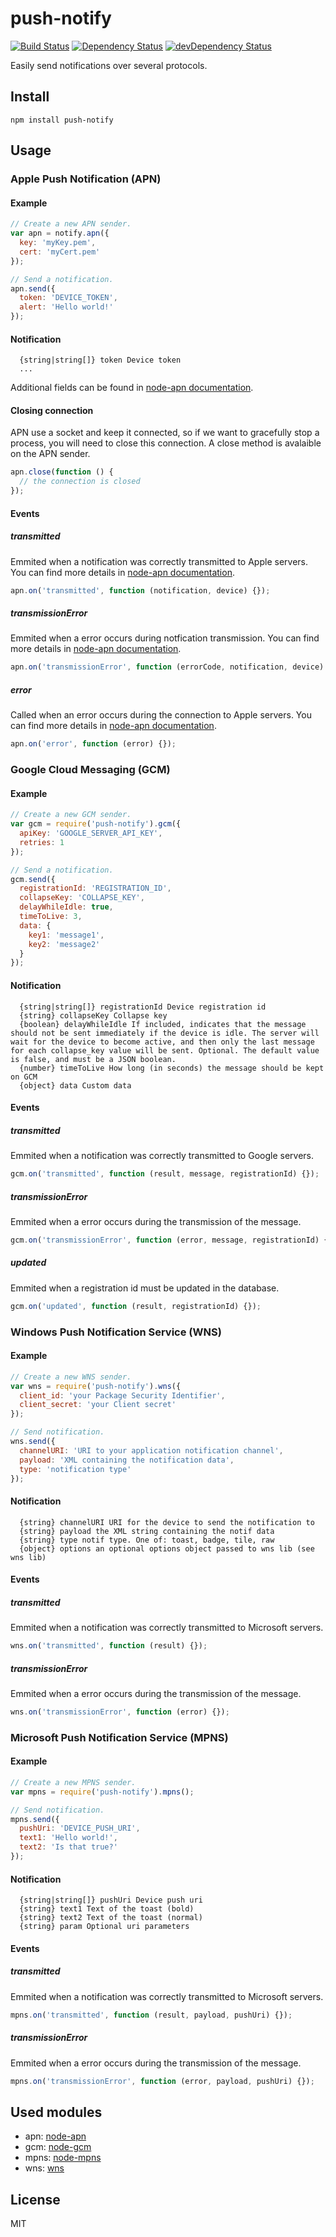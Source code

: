 # push-notify
[![Build Status](https://travis-ci.org/neoziro/push-notify.svg?branch=master)](https://travis-ci.org/neoziro/push-notify)
[![Dependency Status](https://david-dm.org/neoziro/push-notify.svg?theme=shields.io)](https://david-dm.org/neoziro/push-notify)
[![devDependency Status](https://david-dm.org/neoziro/push-notify/dev-status.svg?theme=shields.io)](https://david-dm.org/neoziro/push-notify#info=devDependencies)

Easily send notifications over several protocols.

## Install

```
npm install push-notify
```

## Usage

### Apple Push Notification (APN)

#### Example

```js
// Create a new APN sender.
var apn = notify.apn({
  key: 'myKey.pem',
  cert: 'myCert.pem'
});

// Send a notification.
apn.send({
  token: 'DEVICE_TOKEN',
  alert: 'Hello world!'
});
```

#### Notification

```
  {string|string[]} token Device token
  ...
```

Additional fields can be found in [node-apn documentation](https://github.com/argon/node-apn/blob/master/doc/apn.markdown#class-apnnotification).

#### Closing connection

APN use a socket and keep it connected, so if we want to gracefully stop a process, you will need to close this connection. A close method is avalaible on the APN sender.

```js
apn.close(function () {
  // the connection is closed
});
```

#### Events

##### transmitted

Emmited when a notification was correctly transmitted to Apple servers. You can find more details in [node-apn documentation](https://github.com/argon/node-apn/blob/master/doc/apn.markdown#event-transmitted).

```js
apn.on('transmitted', function (notification, device) {});
```

##### transmissionError

Emmited when a error occurs during notfication transmission. You can find more details in [node-apn documentation](https://github.com/argon/node-apn/blob/master/doc/apn.markdown#event-transmissionerror).

```js
apn.on('transmissionError', function (errorCode, notification, device) {});
```

##### error

Called when an error occurs during the connection to Apple servers. You can find more details in [node-apn documentation](https://github.com/argon/node-apn/blob/master/doc/apn.markdown#event-error).

```js
apn.on('error', function (error) {});
```

### Google Cloud Messaging (GCM)

#### Example

```js
// Create a new GCM sender.
var gcm = require('push-notify').gcm({
  apiKey: 'GOOGLE_SERVER_API_KEY',
  retries: 1
});

// Send a notification.
gcm.send({
  registrationId: 'REGISTRATION_ID',
  collapseKey: 'COLLAPSE_KEY',
  delayWhileIdle: true,
  timeToLive: 3,
  data: {
    key1: 'message1',
    key2: 'message2'
  }
});
```

#### Notification

```
  {string|string[]} registrationId Device registration id
  {string} collapseKey Collapse key
  {boolean} delayWhileIdle If included, indicates that the message should not be sent immediately if the device is idle. The server will wait for the device to become active, and then only the last message for each collapse_key value will be sent. Optional. The default value is false, and must be a JSON boolean.
  {number} timeToLive How long (in seconds) the message should be kept on GCM
  {object} data Custom data
```

#### Events

##### transmitted

Emmited when a notification was correctly transmitted to Google servers.

```js
gcm.on('transmitted', function (result, message, registrationId) {});
```

##### transmissionError

Emmited when a error occurs during the transmission of the message.

```js
gcm.on('transmissionError', function (error, message, registrationId) {});
```

##### updated

Emmited when a registration id must be updated in the database.

```js
gcm.on('updated', function (result, registrationId) {});
```

### Windows Push Notification Service (WNS)

#### Example

```js
// Create a new WNS sender.
var wns = require('push-notify').wns({
  client_id: 'your Package Security Identifier',
  client_secret: 'your Client secret'
});

// Send notification.
wns.send({
  channelURI: 'URI to your application notification channel',
  payload: 'XML containing the notification data',
  type: 'notification type'
});
```

#### Notification

```
  {string} channelURI URI for the device to send the notification to
  {string} payload the XML string containing the notif data
  {string} type notif type. One of: toast, badge, tile, raw
  {object} options an optional options object passed to wns lib (see wns lib)
```

#### Events

##### transmitted

Emmited when a notification was correctly transmitted to Microsoft servers.

```js
wns.on('transmitted', function (result) {});
```

##### transmissionError

Emmited when a error occurs during the transmission of the message.

```js
wns.on('transmissionError', function (error) {});
```

### Microsoft Push Notification Service (MPNS)

#### Example

```js
// Create a new MPNS sender.
var mpns = require('push-notify').mpns();

// Send notification.
mpns.send({
  pushUri: 'DEVICE_PUSH_URI',
  text1: 'Hello world!',
  text2: 'Is that true?'
});
```

#### Notification

```
  {string|string[]} pushUri Device push uri
  {string} text1 Text of the toast (bold)
  {string} text2 Text of the toast (normal)
  {string} param Optional uri parameters
```

#### Events

##### transmitted

Emmited when a notification was correctly transmitted to Microsoft servers.

```js
mpns.on('transmitted', function (result, payload, pushUri) {});
```

##### transmissionError

Emmited when a error occurs during the transmission of the message.

```js
mpns.on('transmissionError', function (error, payload, pushUri) {});
```

## Used modules

* apn: [node-apn](https://github.com/argon/node-apn)
* gcm: [node-gcm](https://github.com/ToothlessGear/node-gcm)
* mpns: [node-mpns](https://github.com/jeffwilcox/mpns)
* wns: [wns](https://github.com/tjanczuk/wns)

## License

MIT
